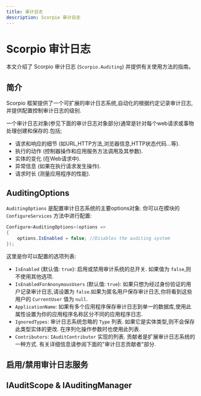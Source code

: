 ```yaml
---
title: 审计日志
description: Scorpio 审计日志
---
```


# Scorpio 审计日志

本文介绍了 Scorpio 审计日志 (`Scorpio.Auditing`) 并提供有关使用方法的指南。


## 简介

Scorpio 框架提供了一个可扩展的审计日志系统,自动化的根据约定记录审计日志,并提供配置控制审计日志的级别.

一个审计日志对象(参见下面的审计日志对象部分)通常是针对每个web请求或事物处理创建和保存的.包括;

+ 请求和响应的细节 (如URL,HTTP方法,浏览器信息,HTTP状态代码...等).
+ 执行的动作 (控制器操作和应用服务方法调用及其参数).
+ 实体的变化 (在Web请求中).
+ 异常信息 (如果在执行请求发生操作).
+ 请求时长 (测量应用程序的性能).

## AuditingOptions

`AuditingOptions` 是配置审计日志系统的主要options对象. 你可以在模块的 `ConfigureServices` 方法中进行配置:

``` cs
Configure<AuditingOptions>(options =>
{
    options.IsEnabled = false; //Disables the auditing system
});
```

这里是你可以配置的选项列表:

+ `IsEnabled` (默认值: `true`): 启用或禁用审计系统的总开关. 如果值为 `false`,则不使用其他选项.
+ `IsEnabledForAnonymousUsers` (默认值: `true`): 如果只想为经过身份验证的用户记录审计日志,请设置为 `false`.如果为匿名用户保存审计日志,你将看到这些用户的 `CurrentUser` 值为 `null`.
+ `ApplicationName`: 如果有多个应用程序保存审计日志到单一的数据库,使用此属性设置为你的应用程序名称区分不同的应用程序日志.
+ `IgnoredTypes`: 审计日志系统忽略的 `Type` 列表. 如果它是实体类型,则不会保存此类型实体的更改. 在序列化操作参数时也使用此列表.
+ `Contributors`: `IAuditContributor` 实现的列表. 贡献者是扩展审计日志系统的一种方式. 有关详细信息请参阅下面的"审计日志贡献者"部分.

## 启用/禁用审计日志服务


## IAuditScope & IAuditingManager

